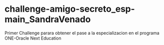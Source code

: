 # challenge-amigo-secreto_esp-main_SandraVenado
Primer Challenge parara obtener el pase a la especializacion en el programa ONE-Oracle Next Education
